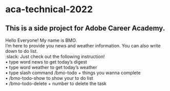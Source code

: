 # aca-technical-2022
## This is a side project for Adobe Career Academy.


Hello Everyone! My name is BMO.   
I’m here to provide you news and weather information. You can also write down to do list.  
:slack: Just check out the following instruction!  
• type word news to get today’s digest  
• type word weather to get today’s weather  
• type slash command /bmo-todo + things you wanna complete  
   • /bmo-todo-show to show your to do list  
   • /bmo-todo-delete + number to delete the task  

